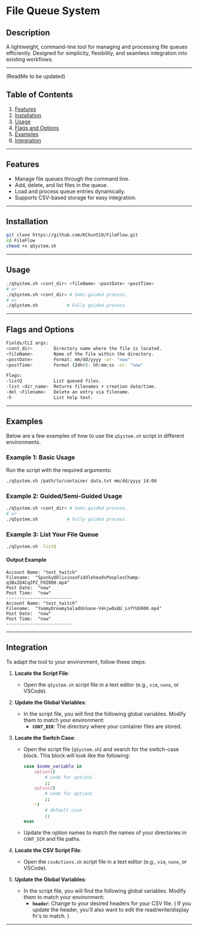 # File Queue System

## Description
A lightweight, command-line tool for managing and processing file queues efficiently. Designed for simplicity, flexibility, and seamless integration into existing workflows.

---
(ReadMe to be updated)
## Table of Contents
1. [Features](#features)
2. [Installation](#installation)
3. [Usage](#usage)
4. [Flags and Options](#flags-and-options)
5. [Examples](#examples)
6. [Integration](#integration)

---

## Features
- Manage file queues through the command line.
- Add, delete, and list files in the queue.
- Load and process queue entries dynamically.
- Supports CSV-based storage for easy integration.

---

## Installation
```bash
git clone https://github.com/KChun510/FileFlow.git
cd FileFlow
chmod +x qSystem.sh
```

---

## Usage
```bash
./qSystem.sh <cont_dir> <fileName> <postDate> <postTime>
# or
./qSystem.sh <cont_dir> # Semi-guided process.
# or
./qSystem.sh           # Fully guided process.
```

---

## Flags and Options
```bash
Fields/CLI args:
<cont_dir>        Directory name where the file is located.
<fileName>        Name of the file within the directory.
<postDate>        Format: mm/dd/yyyy -or- "now"
<postTime>        Format (24hr): hh:mm:ss -or- "now"

Flags:
-listQ            List queued files.
-list <dir_name>  Returns filenames + creation date/time.
-del <Filename>   Delete an entry via filename.
-h                List help text.
```

---

## Examples

Below are a few examples of how to use the `qSystem.sh` script in different environments.

### Example 1: Basic Usage
Run the script with the required arguments:

```bash
./qSystem.sh /path/to/container data.txt mm/dd/yyyy 14:00
```

### Example 2: Guided/Semi-Guided Usage

```bash
./qSystem.sh <cont_dir> # Semi-guided process.
# or
./qSystem.sh           # Fully guided process.
```

### Example 3: List Your File Queue

```bash
./qSystem.sh -listQ
```

#### Output Example
```
Account Name: "test_twitch"
Filename:  "SpunkyObliviousFiddleheadsPeoplesChamp-q3BxZQ4CqIPZ_FOZ000.mp4"
Post Date:  "now"
Post Time:  "now"
-------------------------
Account Name: "test_twitch"
Filename:  "YummyDreamySaladUnSane-V4njwOxQU_LnfYUE000.mp4"
Post Date:  "now"
Post Time:  "now"
-------------------------
```

---

## Integration

To adapt the tool to your environment, follow these steps:

1. **Locate the Script File**:
   - Open the `qSystem.sh` script file in a text editor (e.g., `vim`, `nano`, or VSCode).

2. **Update the Global Variables**:
   - In the script file, you will find the following global variables. Modify them to match your environment:
     - **`CONT_DIR`**: The directory where your container files are stored.
   
3. **Locate the Switch Case**:
   - Open the script file (`qSystem.sh`) and search for the switch-case block. This block will look like the following:

     ```bash
     case $some_variable in
         option1)
             # code for option1
             ;;
         option2)
             # code for option2
             ;;
         *)
             # default case
             ;;
     esac
     ```
   - Update the option names to match the names of your directories in `CONT_DIR` and file paths.

4. **Locate the CSV Script File**:
   - Open the `csvActions.sh` script file in a text editor (e.g., `vim`, `nano`, or VSCode).

5. **Update the Global Variables**:
   - In the script file, you will find the following global variables. Modify them to match your environment:
     - **`header`**: Change to your desired headers for your CSV file. ( If you update the header, you'll also want to edit the read/write/display fn's to match. )

---


